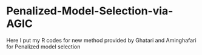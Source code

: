 # Penalized-Model-Selection-via-AGIC
Here I put my R codes for new method provided by Ghatari and Aminghafari for Penalized model selection
